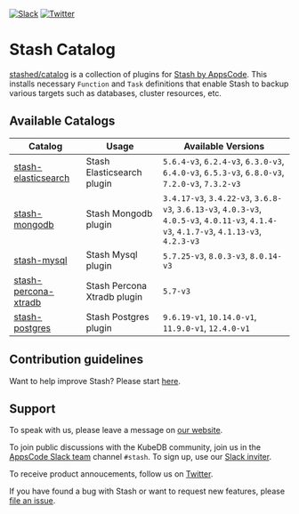 <!---
Generated by render-gotpl. DO NOT EDIT.
-->
[![Slack](https://slack.appscode.com/badge.svg)](https://slack.appscode.com)
[![Twitter](https://img.shields.io/twitter/follow/kubestash.svg?style=social&logo=twitter&label=Follow)](https://twitter.com/intent/follow?screen_name=KubeStash)

# Stash Catalog

[stashed/catalog](https://github.com/stashed/catalog) is a collection of plugins for [Stash by AppsCode](https://appscode.com/products/stash/). This installs necessary `Function` and `Task` definitions that enable Stash to backup various targets such as databases, cluster resources, etc.

## Available Catalogs

| Catalog                                                         | Usage                       | Available Versions                                                                                                                        |
| --------------------------------------------------------------- | --------------------------- | ------------------------------------------------------------------------------------------------------ |
| [stash-elasticsearch](https://github.com/stashed/elasticsearch) | Stash Elasticsearch plugin | `5.6.4-v3`, `6.2.4-v3`, `6.3.0-v3`, `6.4.0-v3`, `6.5.3-v3`, `6.8.0-v3`, `7.2.0-v3`, `7.3.2-v3` |
| [stash-mongodb](https://github.com/stashed/mongodb) | Stash Mongodb plugin | `3.4.17-v3`, `3.4.22-v3`, `3.6.8-v3`, `3.6.13-v3`, `4.0.3-v3`, `4.0.5-v3`, `4.0.11-v3`, `4.1.4-v3`, `4.1.7-v3`, `4.1.13-v3`, `4.2.3-v3` |
| [stash-mysql](https://github.com/stashed/mysql) | Stash Mysql plugin | `5.7.25-v3`, `8.0.3-v3`, `8.0.14-v3` |
| [stash-percona-xtradb](https://github.com/stashed/percona-xtradb) | Stash Percona Xtradb plugin | `5.7-v3` |
| [stash-postgres](https://github.com/stashed/postgres) | Stash Postgres plugin | `9.6.19-v1`, `10.14.0-v1`, `11.9.0-v1`, `12.4.0-v1` |

## Contribution guidelines

Want to help improve Stash? Please start [here](https://stash.run/docs/latest/welcome/contributing).

## Support

To speak with us, please leave a message on [our website](https://appscode.com/contact/).

To join public discussions with the KubeDB community, join us in the [AppsCode Slack team](https://appscode.slack.com/messages/C8NCX6N23/details/) channel `#stash`. To sign up, use our [Slack inviter](https://slack.appscode.com/).

To receive product annoucements, follow us on [Twitter](https://twitter.com/KubeStash).

If you have found a bug with Stash or want to request new features, please [file an issue](https://github.com/stashed/project/issues/new).

